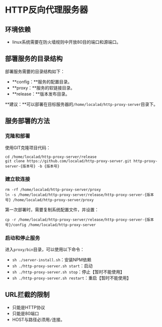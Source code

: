 # HTTP反向代理服务器 #

## 环境依赖 ##

- linux系统需要在防火墙规则中开放80目的端口和源端口。

## 部署服务的目录结构 ##

部署服务需要的目录结构如下：

- **config：**服务的配置目录。
- **proxy：**服务的软链接目录。
- **release：**版本发布目录。

**建议：**可以部署在目标服务器的`/home/localad/http-proxy-server`目录下。

## 服务部署的方法 ##

### 克隆和部署 ###

使用GIT克隆项目代码：

	cd /home/localad/http-proxy-server/release
	git clone https://github.com/localad/http-proxy-server.git http-proxy-server-{版本号} -b {版本号}

### 建立软连接 ###

	rm -rf /home/localad/http-proxy-server/proxy
	ln -s /home/localad/http-proxy-server/release/http-proxy-server-{版本号} /home/localad/http-proxy-server/proxy

第一次部署时，需要复制系统配置文件，并设置：

	cp -r /home/localad/http-proxy-server/release/http-proxy-server-{版本号}/config /home/localad/http-proxy-server

### 启动和停止服务 ###

进入`proxy/bin`目录，可以使用以下命令：

- `sh ./server-install.sh`：安装NPM依赖
- `sh ./http-proxy-server.sh start`：启动
- `sh ./http-proxy-server.sh stop`：停止【暂时不能使用】
- `sh ./http-proxy-server.sh restart`：重启【暂时不能使用】

## URL拦截的限制 ##

- 只能是HTTP协议
- 只能是80端口
- HOST与路径必须用`/`连接。